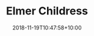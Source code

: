 ---
title: "Elmer Childress"
date: 2018-11-19T10:47:58+10:00
draft: false
jobtitle: "Shop Manager"
promoted: true
weight: 4
layout: team
---
